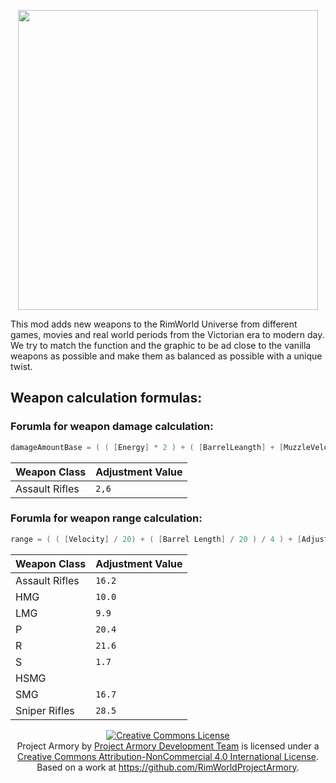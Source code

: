 
<p align="center">
    <img src="https://github.com/RimWorldProjectArmory/ProjectArmory/blob/master/extras/assets/logo/logo.png?raw=true" width="480">
</p>
This mod adds new weapons to the RimWorld Universe from different games, movies and real world periods from the Victorian era to modern day. We try to match the function and the graphic to be ad close to the vanilla weapons as possible and make them as balanced as possible with a unique twist.

## Weapon calculation formulas:

### Forumla for weapon damage calculation:
``` c++
damageAmountBase = ( ( [Energy] * 2 ) + ( [BarrelLeangth] + [MuzzleVelocity] - 600 ) / 1000 ) + [Adjustment Value]
```
| Weapon Class    | Adjustment Value    |
|-----------------|---------------------|
| Assault Rifles  | `2,6`               |

### Forumla for weapon range calculation:
``` c++
range = ( ( [Velocity] / 20) + ( [Barrel Length] / 20 ) / 4 ) + [Adjustment Value]
```
| Weapon Class    | Adjustment Value    |
|-----------------|---------------------|
| Assault Rifles  | `16.2`              |
| HMG             | `10.0`              |
| LMG             | `9.9`               |
| P               | `20.4`              |
| R               | `21.6`              |
| S               | `1.7`               |
| HSMG            |   	                |
| SMG             | `16.7`              |
| Sniper Rifles   | `28.5`              |

<p align="center"><a rel="license" href="http://creativecommons.org/licenses/by-nc/4.0/"><img alt="Creative Commons License" style="border-width:0" src="https://i.creativecommons.org/l/by-nc/4.0/88x31.png" /></a><br /><span xmlns:dct="http://purl.org/dc/terms/" property="dct:title">Project Armory</span> by <a xmlns:cc="http://creativecommons.org/ns#" href="https://github.com/RimWorldProjectArmory" property="cc:attributionName" rel="cc:attributionURL">Project Armory Development Team</a> is licensed under a <a rel="license" href="http://creativecommons.org/licenses/by-nc/4.0/">Creative Commons Attribution-NonCommercial 4.0 International License</a>.<br />Based on a work at <a xmlns:dct="http://purl.org/dc/terms/" href="https://github.com/RimWorldProjectArmory" rel="dct:source">https://github.com/RimWorldProjectArmory</a>.</p>